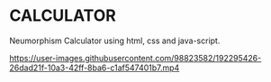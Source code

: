 # CALCULATOR
Neumorphism Calculator using html, css and java-script.

https://user-images.githubusercontent.com/98823582/192295426-26dad21f-10a3-42ff-8ba6-c1af547401b7.mp4
